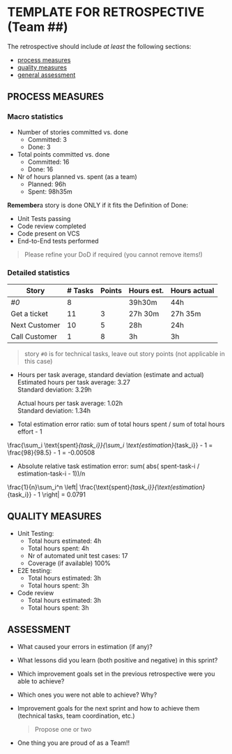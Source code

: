 TEMPLATE FOR RETROSPECTIVE (Team ##)
=====================================

The retrospective should include _at least_ the following
sections:

- [process measures](#process-measures)
- [quality measures](#quality-measures)
- [general assessment](#assessment)

## PROCESS MEASURES 

### Macro statistics

- Number of stories committed vs. done 
  - Committed: 3
  - Done: 3
- Total points committed vs. done 
  - Committed: 16
  - Done: 16
- Nr of hours planned vs. spent (as a team)
  - Planned: 96h
  - Spent: 98h35m

**Remember**a story is done ONLY if it fits the Definition of Done:
 
- Unit Tests passing
- Code review completed
- Code present on VCS
- End-to-End tests performed

> Please refine your DoD if required (you cannot remove items!) 

### Detailed statistics

| Story  | # Tasks | Points | Hours est. | Hours actual |
|--------|---------|--------|------------|--------------|
| _#0_             |    8   |        |   39h30m   |    44h    |
| Get a ticket     |    11    |    3   |   27h 30m   |    27h 35m    |
| Next Customer    |    10    |    5   |     28h     |      24h      |
| Call Customer    |    1    |    8   |     3h     |    3h    |
   

> story `#0` is for technical tasks, leave out story points (not applicable in this case)

- Hours per task average, standard deviation (estimate and actual)
  Estimated hours per task average: 3.27  
  Standard deviation: 3.29h

  Actual hours per task average: 1.02h  
  Standard deviation: 1.34h

- Total estimation error ratio: sum of total hours spent / sum of total hours effort - 1


\frac{\sum_i \text{spent}_{task_i}}{\sum_i \text{estimation}_{task_i}} - 1 = \frac{98}{98.5} - 1 = -0.00508


    
- Absolute relative task estimation error: sum( abs( spent-task-i / estimation-task-i - 1))/n

\frac{1}{n}\sum_i^n \left| \frac{\text{spent}_{task_i}}{\text{estimation}_{task_i}} - 1 \right| = 0.0791
  
## QUALITY MEASURES 

- Unit Testing:
  - Total hours estimated: 4h
  - Total hours spent: 4h
  - Nr of automated unit test cases: 17
  - Coverage (if available)  100%
- E2E testing:
  - Total hours estimated: 3h
  - Total hours spent: 3h
- Code review 
  - Total hours estimated: 3h
  - Total hours spent: 3h 
  


## ASSESSMENT

- What caused your errors in estimation (if any)?

- What lessons did you learn (both positive and negative) in this sprint?

- Which improvement goals set in the previous retrospective were you able to achieve? 
  
- Which ones you were not able to achieve? Why?

- Improvement goals for the next sprint and how to achieve them (technical tasks, team coordination, etc.)

  > Propose one or two

- One thing you are proud of as a Team!!